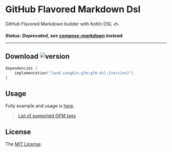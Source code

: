 # GitHub Flavored Markdown Dsl

GitHub Flavored Markdown builder with Kotlin DSL ✍️

***Status: Deprecated, see [compose-markdown](https://github.com/jisungbin/compose-markdown) instead.***

---

## Download ![version](https://img.shields.io/maven-central/v/land.sungbin.gfm/gfm-dsl)

```kotlin
dependencies {
    implementation("land.sungbin.gfm:gfm-dsl:{version}")
}
```

## Usage

Fully example and usage is [here](https://github.com/duckie-team/GfmDsl/tree/master/src/test/kotlin/land/sungbin/gfm).

> [List of supported GFM tags](https://github.com/duckie-team/GfmDsl/blob/master/supports.md)

## License

The [MIT License](https://github.com/duckie-team/GfmDsl/blob/master/LICENSE).
